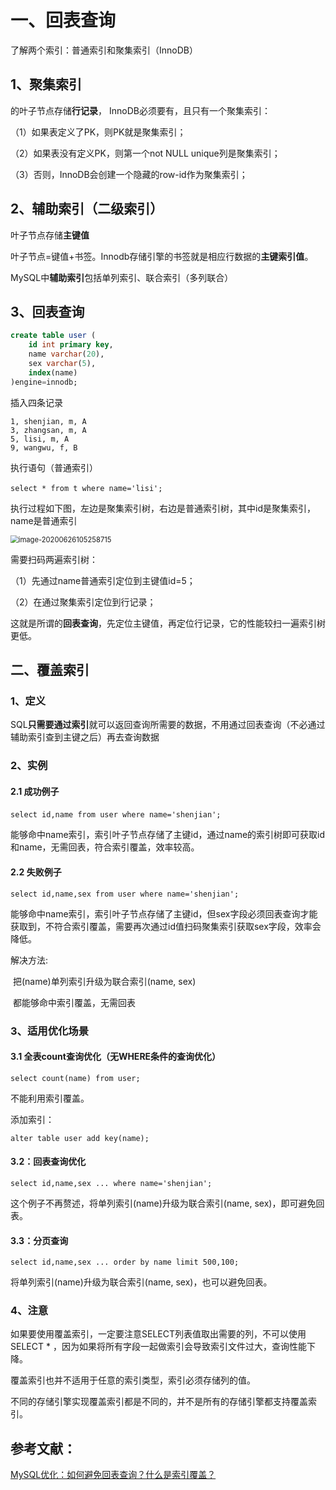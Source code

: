 



# 一、回表查询

了解两个索引：普通索引和聚集索引（InnoDB）

## 1、聚集索引

的叶子节点存储**行记录**， InnoDB必须要有，且只有一个聚集索引：

（1）如果表定义了PK，则PK就是聚集索引；

（2）如果表没有定义PK，则第一个not NULL unique列是聚集索引；

（3）否则，InnoDB会创建一个隐藏的row-id作为聚集索引；

## 2、辅助索引（二级索引）

叶子节点存储**主键值**

叶子节点=键值+书签。Innodb存储引擎的书签就是相应行数据的**主键索引值**。

MySQL中**辅助索引**包括单列索引、联合索引（多列联合）



## 3、回表查询

```sql
create table user (
    id int primary key,
    name varchar(20),
    sex varchar(5),
    index(name)
)engine=innodb;
```

插入四条记录

```
1, shenjian, m, A
3, zhangsan, m, A
5, lisi, m, A
9, wangwu, f, B
```

执行语句（普通索引）

```mysql
select * from t where name='lisi';　
```

执行过程如下图，左边是聚集索引树，右边是普通索引树，其中id是聚集索引，name是普通索引

<img src="E:/black user/Java/有道云截图/image-20200626105258715.png" alt="image-20200626105258715" style="zoom:80%;" />

需要扫码两遍索引树：

（1）先通过name普通索引定位到主键值id=5；

（2）在通过聚集索引定位到行记录；

这就是所谓的**回表查询**，先定位主键值，再定位行记录，它的性能较扫一遍索引树更低。





## 二、覆盖索引

### 1、定义

SQL**只需要通过索引**就可以返回查询所需要的数据，不用通过回表查询（不必通过辅助索引查到主键之后）再去查询数据



### 2、实例

#### 2.1   成功例子

```mysql
select id,name from user where name='shenjian';　
```

能够命中name索引，索引叶子节点存储了主键id，通过name的索引树即可获取id和name，无需回表，符合索引覆盖，效率较高。

#### 2.2  失败例子

```mysql
select id,name,sex from user where name='shenjian';
```

能够命中name索引，索引叶子节点存储了主键id，但sex字段必须回表查询才能获取到，不符合索引覆盖，需要再次通过id值扫码聚集索引获取sex字段，效率会降低。

解决方法:  

​		把(name)单列索引升级为联合索引(name, sex)

​		都能够命中索引覆盖，无需回表

### 3、适用优化场景

#### 3.1 全表count查询优化（无WHERE条件的查询优化）

```mysql
select count(name) from user;
```

不能利用索引覆盖。

添加索引：

```mysql
alter table user add key(name);
```



#### 3.2：回表查询优化

```mysql
select id,name,sex ... where name='shenjian';
```

这个例子不再赘述，将单列索引(name)升级为联合索引(name, sex)，即可避免回表。

 

#### 3.3：分页查询

```mysql
select id,name,sex ... order by name limit 500,100;
```

将单列索引(name)升级为联合索引(name, sex)，也可以避免回表。



### 4、注意

如果要使用覆盖索引，一定要注意SELECT列表值取出需要的列，不可以使用SELECT * ，因为如果将所有字段一起做索引会导致索引文件过大，查询性能下降。

覆盖索引也并不适用于任意的索引类型，索引必须存储列的值。

不同的存储引擎实现覆盖索引都是不同的，并不是所有的存储引擎都支持覆盖索引。





## 参考文献：

[MySQL优化：如何避免回表查询？什么是索引覆盖？](https://www.cnblogs.com/myseries/p/11265849.html)









